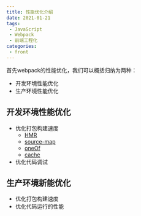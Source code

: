 ```yaml
---
title: 性能优化介绍
date: 2021-01-21
tags:
 - JavaScript
 - Webpack
 - 前端工程化
categories:
 - front
---
```


首先webpack的性能优化，我们可以概括归纳为两种：

- 开发环境性能优化
- 生产环境性能优化

## 开发环境性能优化

- 优化打包构建速度
  - [HMR](../../webpack/notes/hot_update)
  - [source-map](../../webpack/notes/webpack_sourceMap)
  - [oneOf](../../webpack/notes/webpack_loader.html#oneof)
  - [cache](./Cache)
- 优化代码调试

## 生产环境新能优化

- 优化打包构建速度
- 优化代码运行的性能

